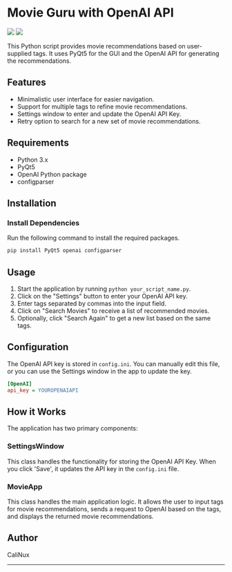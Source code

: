 # Movie Guru with OpenAI API
![](https://img.shields.io/badge/-Python-purple)
![](https://img.shields.io/badge/-Windows-yellow)

This Python script provides movie recommendations based on user-supplied tags. It uses PyQt5 for the GUI and the OpenAI API for generating the recommendations.

## Features

- Minimalistic user interface for easier navigation.
- Support for multiple tags to refine movie recommendations.
- Settings window to enter and update the OpenAI API Key.
- Retry option to search for a new set of movie recommendations.

## Requirements

- Python 3.x
- PyQt5
- OpenAI Python package
- configparser

## Installation

### Install Dependencies

Run the following command to install the required packages.

```bash
pip install PyQt5 openai configparser
```

## Usage

1. Start the application by running `python your_script_name.py`.
2. Click on the "Settings" button to enter your OpenAI API key.
3. Enter tags separated by commas into the input field.
4. Click on "Search Movies" to receive a list of recommended movies.
5. Optionally, click "Search Again" to get a new list based on the same tags.

## Configuration

The OpenAI API key is stored in `config.ini`. You can manually edit this file, or you can use the Settings window in the app to update the key.

```ini
[OpenAI]
api_key = YOUROPENAIAPI
```

## How it Works

The application has two primary components:

### SettingsWindow

This class handles the functionality for storing the OpenAI API Key. When you click 'Save', it updates the API key in the `config.ini` file.

### MovieApp

This class handles the main application logic. It allows the user to input tags for movie recommendations, sends a request to OpenAI based on the tags, and displays the returned movie recommendations.



## Author

CaliNux

---
